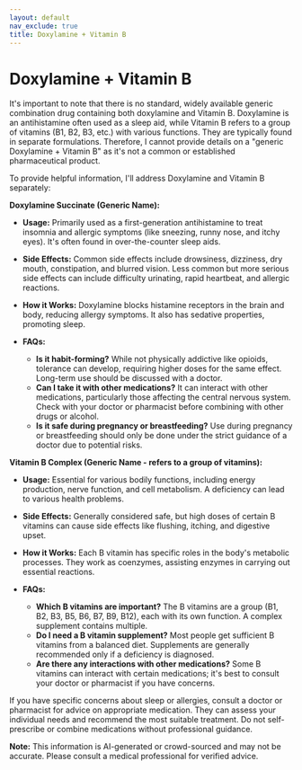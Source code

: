 ```yaml
---
layout: default
nav_exclude: true
title: Doxylamine + Vitamin B
---
```


# Doxylamine + Vitamin B

It's important to note that there is no standard, widely available generic combination drug containing both doxylamine and Vitamin B.  Doxylamine is an antihistamine often used as a sleep aid, while Vitamin B refers to a group of vitamins (B1, B2, B3, etc.) with various functions.  They are typically found in separate formulations.  Therefore, I cannot provide details on a "generic Doxylamine + Vitamin B" as it's not a common or established pharmaceutical product.

To provide helpful information, I'll address Doxylamine and Vitamin B separately:

**Doxylamine Succinate (Generic Name):**

* **Usage:**  Primarily used as a first-generation antihistamine to treat insomnia and allergic symptoms (like sneezing, runny nose, and itchy eyes). It's often found in over-the-counter sleep aids.

* **Side Effects:**  Common side effects include drowsiness, dizziness, dry mouth, constipation, and blurred vision. Less common but more serious side effects can include difficulty urinating, rapid heartbeat, and allergic reactions.

* **How it Works:** Doxylamine blocks histamine receptors in the brain and body, reducing allergy symptoms.  It also has sedative properties, promoting sleep.

* **FAQs:**
    * **Is it habit-forming?**  While not physically addictive like opioids, tolerance can develop, requiring higher doses for the same effect.  Long-term use should be discussed with a doctor.
    * **Can I take it with other medications?**  It can interact with other medications, particularly those affecting the central nervous system. Check with your doctor or pharmacist before combining with other drugs or alcohol.
    * **Is it safe during pregnancy or breastfeeding?**  Use during pregnancy or breastfeeding should only be done under the strict guidance of a doctor due to potential risks.


**Vitamin B Complex (Generic Name - refers to a group of vitamins):**

* **Usage:**  Essential for various bodily functions, including energy production, nerve function, and cell metabolism.  A deficiency can lead to various health problems.

* **Side Effects:**  Generally considered safe, but high doses of certain B vitamins can cause side effects like flushing, itching, and digestive upset.

* **How it Works:**  Each B vitamin has specific roles in the body's metabolic processes.  They work as coenzymes, assisting enzymes in carrying out essential reactions.

* **FAQs:**
    * **Which B vitamins are important?**  The B vitamins are a group (B1, B2, B3, B5, B6, B7, B9, B12), each with its own function. A complex supplement contains multiple.
    * **Do I need a B vitamin supplement?**  Most people get sufficient B vitamins from a balanced diet.  Supplements are generally recommended only if a deficiency is diagnosed.
    * **Are there any interactions with other medications?**  Some B vitamins can interact with certain medications; it's best to consult your doctor or pharmacist if you have concerns.



If you have specific concerns about sleep or allergies, consult a doctor or pharmacist for advice on appropriate medication.  They can assess your individual needs and recommend the most suitable treatment.  Do not self-prescribe or combine medications without professional guidance.


**Note:** This information is AI-generated or crowd-sourced and may not be accurate. Please consult a medical professional for verified advice.